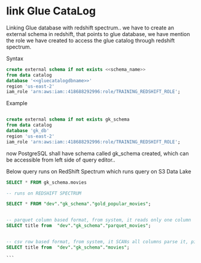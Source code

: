 # link Glue CataLog

Linking Glue database with redshift spectrum.. we have to create an external schema
in redshift, that points to glue database, we have mention the role we have 
created to access the glue catalog through redshift spectrum.


Syntax

```sql
create external schema if not exists <<schema_name>>
from data catalog
database '<<gluecatalogdbname>>'
region 'us-east-2' 
iam_role 'arn:aws:iam::418688292996:role/TRAINING_REDSHIFT_ROLE';
```

Example

```sql

create external schema if not exists gk_schema
from data catalog
database 'gk_db'
region 'us-east-2' 
iam_role 'arn:aws:iam::418688292996:role/TRAINING_REDSHIFT_ROLE';
```

now PostgreSQL shall have schema called gk_schema created, which can be accessible
from left side of query editor..

Below query runs on RedShift Spectrum which runs query on S3 Data Lake

```sql
SELECT * FROM gk_schema.movies
```


````sql
-- runs on REDSHIFT SPECTRUM

SELECT * FROM "dev"."gk_schema"."gold_popular_movies";


-- parquet column based format, from system, it reads only one column
SELECT title from  "dev"."gk_schema"."parquet_movies";


-- csv row based format, from system, it SCANs all columns parse it, pick one
SELECT title from  "dev"."gk_schema"."movies";

```